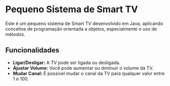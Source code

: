# Pequeno Sistema de Smart TV

Este é um pequeno sistema de Smart TV desenvolvido em Java, aplicando conceitos de programação orientada a objetos, especialmente o uso de métodos.

## Funcionalidades

- **Ligar/Desligar:** A TV pode ser ligada ou desligada.
- **Ajustar Volume:** Você pode aumentar ou diminuir o volume da TV.
- **Mudar Canal:** É possível mudar o canal da TV para qualquer valor entre 1 e 100.

